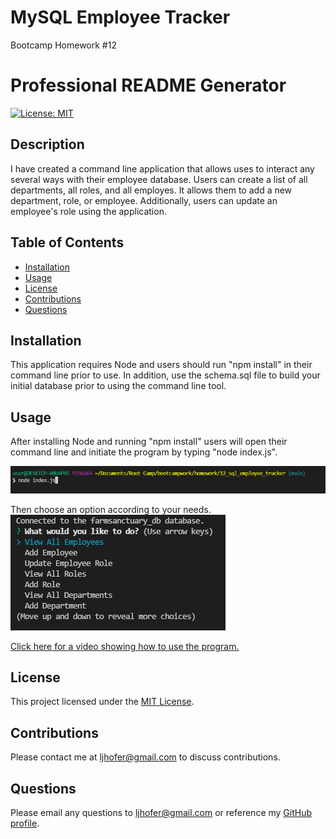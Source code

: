 # MySQL Employee Tracker
Bootcamp Homework #12

# Professional README Generator
[![License: MIT](https://img.shields.io/badge/License-MIT-yellow.svg)](https://opensource.org/licenses/MIT)

## Description 
I have created a command line application that allows uses to interact any several ways with their employee database. Users can create a list of all departments, all roles, and all employes. It allows them to add a new department, role, or employee. Additionally, users can update an employee's role using the application.  
    
## Table of Contents

- [Installation](#installation)
- [Usage](#usage)
- [License](#license)
- [Contributions](#contributions)
- [Questions](#questions)

## Installation
This application requires Node and users should run "npm install" in their command line prior to use. In addition, use the schema.sql file to build your initial database prior to using the command line tool. 

## Usage
After installing Node and running "npm install" users will open their command line and initiate the program by typing "node index.js". 

![Picture of inital command line entry](./assets/initialcommandline.png)

Then choose an option according to your needs. 
![Picture of first question in the command line](./assets/questions.png)

[Click here for a video showing how to use the program.](https://drive.google.com/file/d/15V4Y7_4i3g3oB9Sifq2Elmjk4v4ALOM8/view)

## License
This project licensed under the [MIT License](https://opensource.org/licenses/MIT).

## Contributions
Please contact me at <ljhofer@gmail.com> to discuss contributions.

## Questions
Please email any questions to <ljhofer@gmail.com> or reference my [GitHub profile](https://github.com/ljhofer). 
